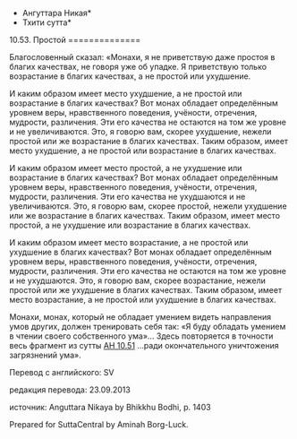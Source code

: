 * Ангуттара Никая*
* Тхити сутта*

10\.53\. Простой
\=\=\=\=\=\=\=\=\=\=\=\=\=\=

Благословенный сказал: «Монахи, я не приветствую даже простоя в благих качествах, не говоря уже об упадке\. Я приветствую только возрастание в благих качествах, а не простой или ухудшение\.

И каким образом имеет место ухудшение, а не простой или возрастание в благих качествах? Вот монах обладает определённым уровнем веры, нравственного поведения, учёности, отречения, мудрости, различения\. Эти его качества не остаются на том же уровне и не увеличиваются\. Это, я говорю вам, скорее ухудшение, нежели простой или же возрастание в благих качествах\. Таким образом, имеет место ухудшение, а не простой или возрастание в благих качествах\.

И каким образом имеет место простой, а не ухудшение или возрастание в благих качествах? Вот монах обладает определённым уровнем веры, нравственного поведения, учёности, отречения, мудрости, различения\. Эти его качества не ухудшаются и не увеличиваются\. Это, я говорю вам, скорее простой, нежели ухудшение или же возрастание в благих качествах\. Таким образом, имеет место простой, а не ухудшение или возрастание в благих качествах\.

И каким образом имеет место возрастание, а не простой или ухудшение в благих качествах? Вот монах обладает определённым уровнем веры, нравственного поведения, учёности, отречения, мудрости, различения\. Эти его качества не остаются на том же уровне и не ухудшаются\. Это, я говорю вам, скорее возрастание, нежели простой или же ухудшение в благих качествах\. Таким образом, имеет место возрастание, а не простой или ухудшение в благих качествах\.

Монахи, монах, который не обладает умением видеть направления умов других, должен тренировать себя так: «Я буду обладать умением в чтении своего собственного ума»… Здесь повторяется в точности весь фрагмент из сутты [АН 10\.51](/an10\.51/ru/sv) …ради окончательного уничтожения загрязнений ума»\.

Перевод с английского: SV

редакция перевода: 23\.09\.2013

источник: Anguttara Nikaya by Bhikkhu Bodhi, p\. 1403

Prepared for SuttaCentral by Aminah Borg\-Luck\.